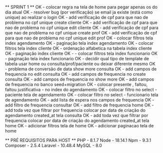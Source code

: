 ** SPRINT 1 **
OK - colocar regra na tela de home para pegar apenas os do dia atual
OK - resolver bug (por verificação) se email ja existe (está como unique) ao realizar o login
OK - add verificação de cpf para que nao de problema no cpf unique create cliente
OK - add verificação de cpf para que nao de problema no cpf unique edit cliente
OK - add verificação de cpf para que nao de problema no cpf unique create prof
OK - add verificação de cpf para que nao de problema no cpf unique edit prof
OK - colocar filtros tela index agendamento
OK - paginação tela index agendamento
OK - colocar filtros tela index cliente
OK - ordenação alfabetica na tabela index cliente
OK - paginação index cliente
OK - - colocar filtros tela index funcionario
OK - paginação tela index funcionario
OK - decidir qual tipo de template de tabela usar home ou consulta/prof/paciente ou deixar diferente mesmo
OK - problema de conversão de data show more consulta
OK - add campos de frequencia no edit consulta
OK - add campos de frequencia no create consulta
OK - add campos de frequencia no show more
OK - add campos de frequencia no banco seed+migration
OK - colocar presente , faltou, faltou justificativa - no index do agendamento
OK - colocar filtro no select - paciente tela de agendamento
OK - colocar filtro no select - funcionario tela de agendamento
OK - add lista de espera nos campos de frequencia
OK - add filtro de frequencia consultar
OK - add filtro de frequencia home
OK - add toda vez que filtrar por frequencia colocar por data de criação do agendamento created_at tela consulta
OK - add toda vez que filtrar por frequencia colocar por data de criação do agendamento created_at tela home
OK - adicionar filtros tela de home
OK - adicionar paginacao tela de home

** PRÉ REQUISITOS PARA HOST **
PHP - 8.1.7
Node - 18.14.1
Npm - 9.3.1
Composer - 2.5.4
Laravel - 10.48.4
MySQL - 8.0
